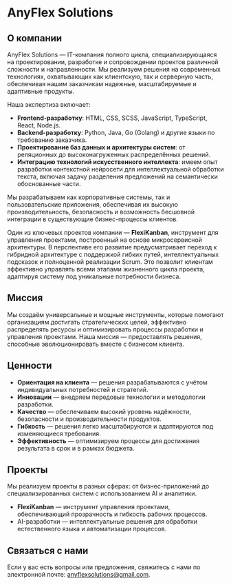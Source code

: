 # AnyFlex Solutions

## О компании

AnyFlex Solutions — IT-компания полного цикла, специализирующаяся на проектировании, разработке и сопровождении проектов различной сложности и направленности. Мы реализуем решения на современных технологиях, охватывающих как клиентскую, так и серверную часть, обеспечивая нашим заказчикам надежные, масштабируемые и адаптивные продукты.

Наша экспертиза включает:

* **Frontend-разработку**: HTML, CSS, SCSS, JavaScript, TypeScript, React, Node.js.
* **Backend-разработку**: Python, Java, Go (Golang) и другие языки по требованию заказчика.
* **Проектирование баз данных и архитектуры систем**: от реляционных до высоконагруженных распределённых решений.
* **Интеграцию технологий искусственного интеллекта**: имеем опыт разработки контекстной нейросети для интеллектуальной обработки текста, включая задачу разделения предложений на семантически обоснованные части.

Мы разрабатываем как корпоративные системы, так и пользовательские приложения, обеспечивая их высокую производительность, безопасность и возможность бесшовной интеграции в существующие бизнес-процессы клиентов.

Один из ключевых проектов компании — **FlexiKanban**, инструмент для управления проектами, построенный на основе микросервисной архитектуры. В перспективе его развитие предусматривает переход к гибридной архитектуре с поддержкой гибких путей, интеллектуальных подсказок и полноценной реализации Scrum. Это позволит клиентам эффективно управлять всеми этапами жизненного цикла проекта, адаптируя систему под уникальные потребности бизнеса.

## Миссия

Мы создаём универсальные и мощные инструменты, которые помогают организациям достигать стратегических целей, эффективно распределять ресурсы и оптимизировать процессы разработки и управления проектами. Наша миссия — предоставлять решения, способные эволюционировать вместе с бизнесом клиента.

## Ценности

* **Ориентация на клиента** — решения разрабатываются с учётом индивидуальных потребностей и стратегий.
* **Инновации** — внедряем передовые технологии и методологии разработки.
* **Качество** — обеспечиваем высокий уровень надёжности, безопасности и производительности продуктов.
* **Гибкость** — решения легко масштабируются и адаптируются под изменяющиеся требования.
* **Эффективность** — оптимизируем процессы для достижения результата в срок и в рамках бюджета.

## Проекты

Мы реализуем проекты в разных сферах: от бизнес-приложений до специализированных систем с использованием AI и аналитики.

* **FlexiKanban** — инструмент управления проектами, обеспечивающий прозрачность и гибкость рабочих процессов.
* AI-разработки — интеллектуальные решения для обработки естественного языка и автоматизации процессов.

## Связаться с нами

Если у вас есть вопросы или предложения, свяжитесь с нами по электронной почте: [anyflexsolutions@gmail.com](mailto:anyflexsolutions@gmail.com).
